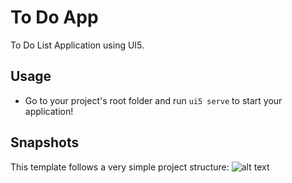 # To Do App
To Do List Application using UI5. 

## Usage
- Go to your project's root folder and run `ui5 serve` to start your application!

## Snapshots
This template follows a very simple project structure:
![alt text](https://github.com/ekincelebi/CamelotAssignment/blob/master/todo.png?raw=true)


